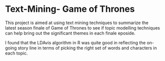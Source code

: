 # Text-Mining- Game of Thrones 

This project is aimed at using text mining techniques to summarize the latest season finale of Game of Thrones to see if topic modelling techniques can help bring out the significant themes in each finale eposide. 

I found that the LDAvis algorithm in R was quite good in reflecting the on-going story line in terms of picking the right set of words and characters in each topic.
